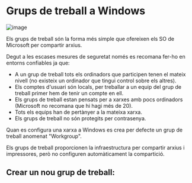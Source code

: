 # Grups de treball a Windows

![image](https://github.com/XaSaFa/MP04/assets/110727546/78646fbc-fe95-4df0-8106-c25b0568fff9)

Els grups de treball són la forma més simple que ofereixen els SO de Microsoft per compartir arxius.

Degut a les escases mesures de seguretat només es recomana fer-ho en entorns confiables ja que:

- A un grup de treball tots els ordinadors que participen tenen el mateix nivell (no existeix un ordinador que tingui control sobre els altres).
- Els comptes d'usuari són locals, per treballar a un equip del grup de treball primer hem de tenir un compte en ell.
- Els grups de treball estan pensats per a xarxes amb pocs ordinadors (Microsoft no recomana que hi hagi més de 20).
- Tots els equips han de pertànyer a la mateixa xarxa.
- Els grups de treball no són protegits per contrasenya.

Quan es configura una xarxa a Windows es crea per defecte un grup de treball anomenat "Workgroup".

Els grups de treball proporcionen la infraestructura per compartir arxius i impressores, però no configuren automàticament la compartició.

## Crear un nou grup de treball:


